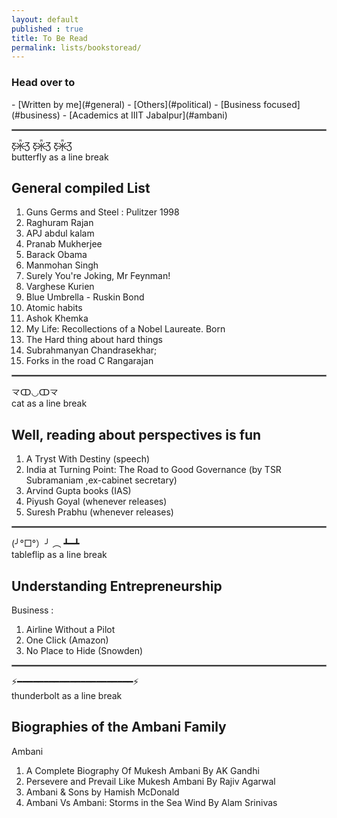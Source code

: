 ```yaml
---
layout: default
published : true
title: To Be Read
permalink: lists/bookstoread/  
---
```


<h3> Head over to </h3>
- [Written by me](#general)
- [Others](#political)
- [Business focused](#business)
- [Academics at IIIT Jabalpur](#ambani)

<div id="general"></div>
<hr style="border:1px solid gray">
Ƹ̵̡Ӝ̵̨̄Ʒ Ƹ̵̡Ӝ̵̨̄Ʒ Ƹ̵̡Ӝ̵̨̄Ʒ <br>
butterfly as a line break

<h2>
General compiled List
</h2>

1. Guns Germs and Steel : Pulitzer 1998
2. Raghuram Rajan
3. APJ abdul kalam
4. Pranab Mukherjee
5. Barack Obama
6. Manmohan Singh
7. Surely You're Joking, Mr Feynman!   
8. Varghese Kurien
9. Blue Umbrella - Ruskin Bond
10. Atomic habits
11. Ashok Khemka
12. My Life: Recollections of a Nobel Laureate. Born
13. The Hard thing about hard things
14. Subrahmanyan Chandrasekhar;
15. Forks in the road C Rangarajan

<div id="political"></div>
<hr style="border:1px solid gray">
龴ↀ◡ↀ龴 <br>
cat as a line break

<h2>
Well, reading about perspectives is fun
</h2>

1. A Tryst With Destiny (speech)
2. India at Turning Point: The Road to Good Governance (by TSR Subramaniam ,ex-cabinet secretary)
3. Arvind Gupta books (IAS)
4. Piyush Goyal  (whenever releases)
5. Suresh Prabhu (whenever releases)

<div id="business"></div>
<hr style="border:1px solid gray">
(╯°□°）╯ ︵ ┻━┻ <br>
tableflip as a line break

<h2>
Understanding Entrepreneurship
</h2>

Business :
1. Airline Without a Pilot
2. One Click (Amazon)
3. No Place to Hide (Snowden)

<div id="ambani"></div>
<hr style="border:1px solid gray">
⚡️━━━━━━━━━━━━━━━━━━━━━━⚡️ <br>
thunderbolt as a line break

<h2>
Biographies of the Ambani Family
</h2>

Ambani 
1. A Complete Biography Of Mukesh Ambani By AK Gandhi
2. Persevere and Prevail Like Mukesh Ambani By Rajiv Agarwal
3. Ambani & Sons by Hamish McDonald
4. Ambani Vs Ambani: Storms in the Sea Wind By Alam Srinivas